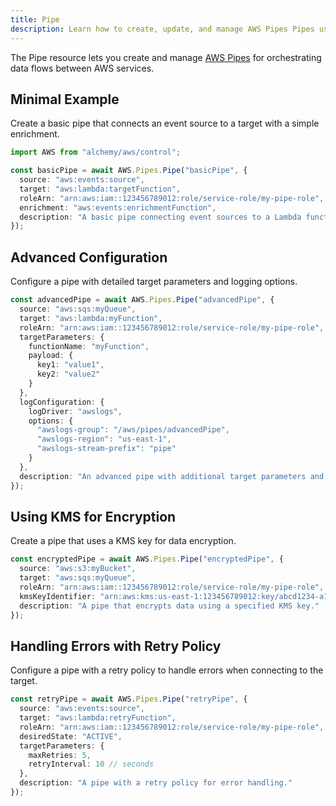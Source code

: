 ```yaml
---
title: Pipe
description: Learn how to create, update, and manage AWS Pipes Pipes using Alchemy Cloud Control.
---
```


The Pipe resource lets you create and manage [AWS Pipes](https://docs.aws.amazon.com/pipes/latest/userguide/) for orchestrating data flows between AWS services.

## Minimal Example

Create a basic pipe that connects an event source to a target with a simple enrichment.

```ts
import AWS from "alchemy/aws/control";

const basicPipe = await AWS.Pipes.Pipe("basicPipe", {
  source: "aws:events:source",
  target: "aws:lambda:targetFunction",
  roleArn: "arn:aws:iam::123456789012:role/service-role/my-pipe-role",
  enrichment: "aws:events:enrichmentFunction",
  description: "A basic pipe connecting event sources to a Lambda function."
});
```

## Advanced Configuration

Configure a pipe with detailed target parameters and logging options.

```ts
const advancedPipe = await AWS.Pipes.Pipe("advancedPipe", {
  source: "aws:sqs:myQueue",
  target: "aws:lambda:myFunction",
  roleArn: "arn:aws:iam::123456789012:role/service-role/my-pipe-role",
  targetParameters: {
    functionName: "myFunction",
    payload: {
      key1: "value1",
      key2: "value2"
    }
  },
  logConfiguration: {
    logDriver: "awslogs",
    options: {
      "awslogs-group": "/aws/pipes/advancedPipe",
      "awslogs-region": "us-east-1",
      "awslogs-stream-prefix": "pipe"
    }
  },
  description: "An advanced pipe with additional target parameters and logging."
});
```

## Using KMS for Encryption

Create a pipe that uses a KMS key for data encryption.

```ts
const encryptedPipe = await AWS.Pipes.Pipe("encryptedPipe", {
  source: "aws:s3:myBucket",
  target: "aws:sqs:myQueue",
  roleArn: "arn:aws:iam::123456789012:role/service-role/my-pipe-role",
  kmsKeyIdentifier: "arn:aws:kms:us-east-1:123456789012:key/abcd1234-a1b2-3c4d-5e6f-7g8h9i0j1k2l",
  description: "A pipe that encrypts data using a specified KMS key."
});
```

## Handling Errors with Retry Policy

Configure a pipe with a retry policy to handle errors when connecting to the target.

```ts
const retryPipe = await AWS.Pipes.Pipe("retryPipe", {
  source: "aws:events:source",
  target: "aws:lambda:retryFunction",
  roleArn: "arn:aws:iam::123456789012:role/service-role/my-pipe-role",
  desiredState: "ACTIVE",
  targetParameters: {
    maxRetries: 5,
    retryInterval: 10 // seconds
  },
  description: "A pipe with a retry policy for error handling."
});
```